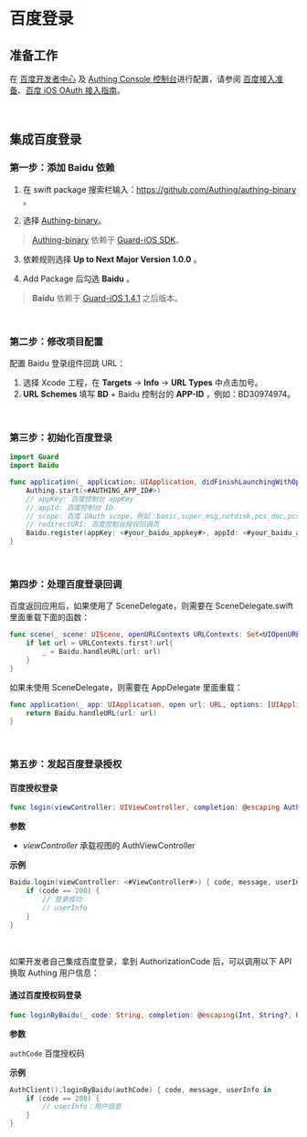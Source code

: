 # 百度登录

<LastUpdated/>

## 准备工作

在 [百度开发者中心](https://developer.baidu.com/) 及 [Authing Console 控制台](https://authing.cn/)进行配置，请参阅 [百度接入准备](../../../guides/connections/social/baidu-mobile/README.md)、[百度 iOS OAuth 接入指南](https://openauth.baidu.com/doc/ios.html)。

<br>

## 集成百度登录

### 第一步：添加 Baidu 依赖

1. 在 swift package 搜索栏输入：https://github.com/Authing/authing-binary 。

2. 选择 [Authing-binary](https://github.com/Authing/authing-binary)。
> [Authing-binary](https://github.com/Authing/authing-binary) 依赖于 [Guard-iOS SDK](https://github.com/Authing/guard-ios)。

3. 依赖规则选择 **Up to Next Major Version 1.0.0** 。

4. Add Package 后勾选 **Baidu** 。

> **Baidu** 依赖于 [Guard-iOS 1.4.1](https://github.com/Authing/guard-ios) 之后版本。

<br>

### 第二步：修改项目配置

配置 Baidu 登录组件回跳 URL：
1. 选择 Xcode 工程，在 **Targets** -> **Info** -> **URL Types** 中点击加号。
2. **URL Schemes** 填写 **BD** + Baidu 控制台的 **APP-ID** ，例如：BD30974974。

<br>

### 第三步：初始化百度登录
```swift
import Guard
import Baidu

func application(_ application: UIApplication, didFinishLaunchingWithOptions launchOptions: [UIApplication.LaunchOptionsKey: Any]?) -> Bool {
    Authing.start(<#AUTHING_APP_ID#>)
    // appKey: 百度控制台 appKey
    // appId: 百度控制台 ID
    // scope: 百度 OAuth scope，例如：basic,super_msg,netdisk,pcs_doc,pcs_video
    // redirectURI: 百度控制台授权回调页
    Baidu.register(appKey: <#your_baidu_appkey#>, appId: <#your_baidu_appid#>, scope: <#your_baidu_scope#>, redirectURI: <#your_baidu_redirecturi#>)
}
 ```
<br>

### 第四步：处理百度登录回调

百度返回应用后，如果使用了 SceneDelegate，则需要在 SceneDelegate.swift 里面重载下面的函数：

```swift
func scene(_ scene: UIScene, openURLContexts URLContexts: Set<UIOpenURLContext>) {
    if let url = URLContexts.first?.url{
        _ = Baidu.handleURL(url: url)
    }
}
```

如果未使用 SceneDelegate，则需要在 AppDelegate 里面重载：

```swift
func application(_ app: UIApplication, open url: URL, options: [UIApplication.OpenURLOptionsKey : Any] = [:]) -> Bool {
    return Baidu.handleURL(url: url)
}
```

<br>

### 第五步：发起百度登录授权
#### 百度授权登录

```swift
func login(viewController: UIViewController, completion: @escaping Authing.AuthCompletion) -> Void
```

**参数**

* *viewController* 承载视图的 AuthViewController
  
**示例**

```swift
Baidu.login(viewController: <#ViewController#>) { code, message, userInfo in
    if (code == 200) {
        // 登录成功
        // userInfo
    }
}
```

<br>

如果开发者自己集成百度登录，拿到 AuthorizationCode 后，可以调用以下 API 换取 Authing 用户信息：

#### 通过百度授权码登录

```swift
func loginByBaidu(_ code: String, completion: @escaping(Int, String?, UserInfo?) -> Void)
```

**参数**

`authCode` 百度授权码

**示例**

```swift
AuthClient().loginByBaidu(authCode) { code, message, userInfo in
    if (code == 200) {
        // userInfo：用户信息
    }
}
```